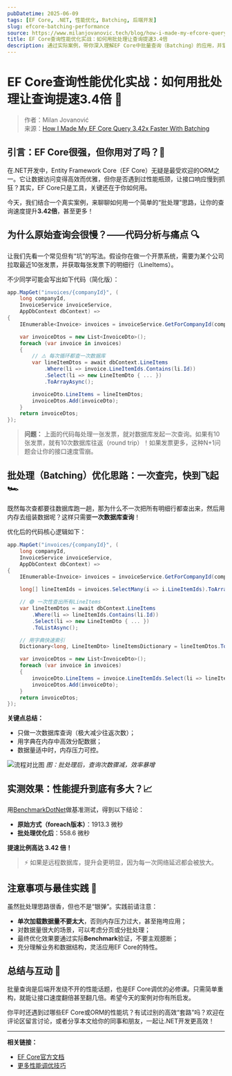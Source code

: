 ```yaml
---
pubDatetime: 2025-06-09
tags: [EF Core, .NET, 性能优化, Batching, 后端开发]
slug: efcore-batching-performance
source: https://www.milanjovanovic.tech/blog/how-i-made-my-efcore-query-faster-with-batching
title: EF Core查询性能优化实战：如何用批处理让查询提速3.4倍
description: 通过实际案例，带你深入理解EF Core中批量查询（Batching）的应用，并掌握提升性能的实用技巧。适合.NET开发者与后端工程师阅读。
---
```


# EF Core查询性能优化实战：如何用批处理让查询提速3.4倍 🚀

> 作者：Milan Jovanović  
> 来源：[How I Made My EF Core Query 3.42x Faster With Batching](https://www.milanjovanovic.tech/blog/how-i-made-my-efcore-query-faster-with-batching)

## 引言：EF Core很强，但你用对了吗？🧐

在.NET开发中，Entity Framework Core（EF Core）无疑是最受欢迎的ORM之一。它让数据访问变得高效而优雅，但你是否遇到过性能瓶颈，让接口响应慢到抓狂？其实，EF Core只是工具，关键还在于你如何用。

今天，我们结合一个真实案例，来聊聊如何用一个简单的“批处理”思路，让你的查询速度提升**3.42倍**，甚至更多！

## 为什么原始查询会很慢？——代码分析与痛点 🔍

让我们先看一个常见但有“坑”的写法。假设你在做一个开票系统，需要为某个公司拉取最近10张发票，并获取每张发票下的明细行（LineItems）。

不少同学可能会写出如下代码（简化版）：

```csharp
app.MapGet("invoices/{companyId}", (
    long companyId,
    InvoiceService invoiceService,
    AppDbContext dbContext) =>
{
    IEnumerable<Invoice> invoices = invoiceService.GetForCompanyId(companyId, take: 10);

    var invoiceDtos = new List<InvoiceDto>();
    foreach (var invoice in invoices)
    {
        // ⚠️ 每次循环都查一次数据库
        var lineItemDtos = await dbContext.LineItems
            .Where(li => invoice.LineItemIds.Contains(li.Id))
            .Select(li => new LineItemDto { ... })
            .ToArrayAsync();

        invoiceDto.LineItems = lineItemDtos;
        invoiceDtos.Add(invoiceDto);
    }
    return invoiceDtos;
});
```

> **问题：** 上面的代码每处理一张发票，就对数据库发起一次查询。如果有10张发票，就有10次数据库往返（round trip）！如果发票更多，这种N+1问题会让你的接口速度雪崩。

## 批处理（Batching）优化思路：一次查完，快到飞起 🏎️

既然每次查都要往数据库跑一趟，那为什么不一次把所有明细行都查出来，然后用内存去组装数据呢？这样只需要**一次数据库查询**！

优化后的代码核心逻辑如下：

```csharp
app.MapGet("invoices/{companyId}", (
    long companyId,
    InvoiceService invoiceService,
    AppDbContext dbContext) =>
{
    IEnumerable<Invoice> invoices = invoiceService.GetForCompanyId(companyId, take: 10);

    long[] lineItemIds = invoices.SelectMany(i => i.LineItemIds).ToArray();

    // 🟢 一次性查出所有LineItems
    var lineItemDtos = await dbContext.LineItems
        .Where(li => lineItemIds.Contains(li.Id))
        .Select(li => new LineItemDto { ... })
        .ToListAsync();

    // 用字典快速索引
    Dictionary<long, LineItemDto> lineItemsDictionary = lineItemDtos.ToDictionary(li => li.Id);

    var invoiceDtos = new List<InvoiceDto>();
    foreach (var invoice in invoices)
    {
        invoiceDto.LineItems = invoice.LineItemIds.Select(li => lineItemsDictionary[li]).ToArray();
        invoiceDtos.Add(invoiceDto);
    }
    return invoiceDtos;
});
```

**关键点总结：**

- 只做一次数据库查询（极大减少往返次数）；
- 用字典在内存中高效分配数据；
- 数据量适中时，内存压力可控。

![流程对比图](https://www.milanjovanovic.tech/blogs/mnw_075/benchmark.png?imwidth=3840)
_图：批处理后，查询次数骤减，效率暴增_

## 实测效果：性能提升到底有多大？📈

用[BenchmarkDotNet](https://github.com/dotnet/BenchmarkDotNet)做基准测试，得到以下结论：

- **原始方式（foreach版本）**：1913.3 微秒
- **批处理优化后**：558.6 微秒

**提速比例高达 3.42 倍！**

> ⚡ 如果是远程数据库，提升会更明显，因为每一次网络延迟都会被放大。

## 注意事项与最佳实践 📝

虽然批处理思路很香，但也不是“银弹”。实践前请注意：

- **单次加载数据量不要太大**，否则内存压力过大，甚至拖垮应用；
- 对数据量很大的场景，可以考虑分页或分批处理；
- 最终优化效果要通过实际**Benchmark**验证，不要主观臆断；
- 充分理解业务和数据结构，灵活应用EF Core的特性。

## 总结与互动 🎉

批量查询是后端开发绕不开的性能话题，也是EF Core调优的必修课。只需简单重构，就能让接口速度翻倍甚至翻几倍。希望今天的案例对你有所启发。

你平时还遇到过哪些EF Core或ORM的性能坑？有试过别的高效“套路”吗？欢迎在评论区留言讨论，或者分享本文给你的同事和朋友，一起让.NET开发更高效！

---

**相关链接：**

- [EF Core官方文档](https://learn.microsoft.com/en-us/ef/core/)
- [更多性能调优技巧](https://entityframework-extensions.net/?utm_source=milanjovanovic&utm_medium=newsletter)
